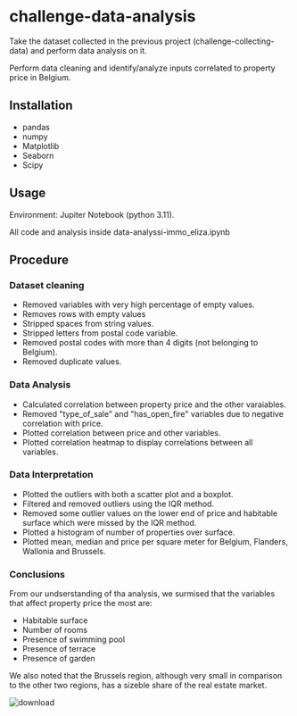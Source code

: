 # challenge-data-analysis
Take the dataset collected in the previous project (challenge-collecting-data) and perform data analysis on it.

Perform data cleaning and identify/analyze inputs correlated to property price in Belgium. 


## Installation
- pandas
- numpy
- Matplotlib
- Seaborn
- Scipy

## Usage
Environment: Jupiter Notebook (python 3.11).

All code and analysis inside data-analyssi-immo_eliza.ipynb

## Procedure

### Dataset cleaning
- Removed variables with very high percentage of empty values.
- Removes rows with empty values
- Stripped spaces from string values.
- Stripped letters from postal code variable.
- Removed postal codes with more than 4 digits (not belonging to Belgium).
- Removed duplicate values.

### Data Analysis
- Calculated correlation between property price and the other varaiables.
- Removed "type_of_sale" and "has_open_fire" variables due to negative correlation with price.
- Plotted correlation between price and other variables.
- Plotted correlation heatmap to display correlations between all variables.

### Data Interpretation
- Plotted the outliers with both a scatter plot and a boxplot.
- Filtered and removed outliers using the IQR method.
- Removed some outlier values on the lower end of price and habitable surface which were missed by the IQR method.
- Plotted a histogram of number of properties over surface.
- Plotted mean, median and price per square meter for Belgium, Flanders, Wallonia and Brussels.

### Conclusions
From our undserstanding of tha analysis, we surmised that the variables that affect property price the most are:
- Habitable surface
- Number of rooms
- Presence of swimming pool
- Presence of terrace
- Presence of garden

We also noted that the Brussels region, although very small in comparison to the other two regions, has a sizeble share 
of the real estate market.



![download](https://github.com/ChristosRaptis/challenge-data-analysis/assets/18227773/6f455519-f5cf-4c44-9f9c-16fd3afb8735)
